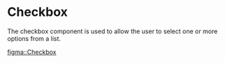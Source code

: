 <script lang="ts" setup>
import Checkbox from '@cypress-design/vue-checkbox'
</script>

# Checkbox

<DemoWrapper>
	<Checkbox label="Option #1" name="example" />
	<Checkbox label="Option #2" name="example" />
</DemoWrapper>

The checkbox component is used to allow the user to select one or more options from a list.

[figma::Checkbox](https://www.figma.com/file/1WJ3GVQyMV5e7xVxPg3yID/Design-System%2C-v1.x---%40latest?node-id=1027-9825&t=Q3qySwk0qxyTEsyw-4)
